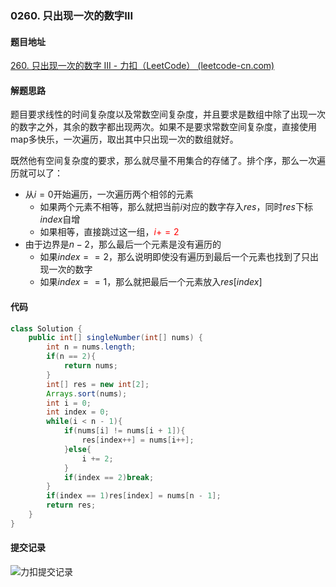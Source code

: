 ### 0260. 只出现一次的数字III

#### 题目地址

[260. 只出现一次的数字 III - 力扣（LeetCode） (leetcode-cn.com)](https://leetcode-cn.com/problems/single-number-iii/)

#### 解题思路

题目要求线性的时间复杂度以及常数空间复杂度，并且要求是数组中除了出现一次的数字之外，其余的数字都出现两次。如果不是要求常数空间复杂度，直接使用map多快乐，一次遍历，取出其中只出现一次的数组就好。

既然他有空间复杂度的要求，那么就尽量不用集合的存储了。排个序，那么一次遍历就可以了：

- 从$i = 0$​开始遍历，一次遍历两个相邻的元素
  - 如果两个元素不相等，那么就把当前$i$对应的数字存入$res$​，同时$res$下标$index$自增
  - 如果相等，直接跳过这一组，<font color='red'>$i += 2$</font>
- 由于边界是$n - 2$​，那么最后一个元素是没有遍历的
  - 如果$index == 2$，那么说明即使没有遍历到最后一个元素也找到了只出现一次的数字
  - 如果$index == 1$，那么就把最后一个元素放入$res[index]$

#### 代码

```java
class Solution {
    public int[] singleNumber(int[] nums) {
        int n = nums.length;
        if(n == 2){
            return nums;
        }
        int[] res = new int[2];
        Arrays.sort(nums);
        int i = 0;
        int index = 0;
        while(i < n - 1){
            if(nums[i] != nums[i + 1]){
                res[index++] = nums[i++];
            }else{
                i += 2;
            }
            if(index == 2)break;
        }
        if(index == 1)res[index] = nums[n - 1];
        return res;
    }
}
```

#### 提交记录

![力扣提交记录](https://gitee.com/QingShanxl/pictures/raw/master/img//image-20211211002105219.png)